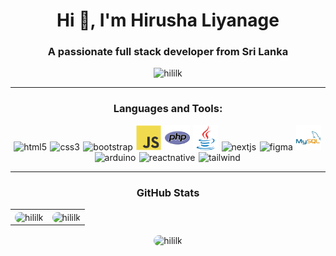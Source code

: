 <h1 align="center">Hi 👋, I'm Hirusha Liyanage</h1>

<h3 align="center">A passionate full stack developer from Sri Lanka</h3>

<p align="center"> <img src="https://komarev.com/ghpvc/?username=hililk&label=Profile%20views&color=0e75b6&style=flat"
        alt="hililk" /> </p>

<p align="center">
</p>
<hr />
<h3 align="center">Languages and Tools:</h3>
<div align="center" style="gap: 10%;">
    <img src="https://www.vectorlogo.zone/logos/w3_html5/w3_html5-icon.svg" alt="html5" width="40" height="40"
        style="margin-right: 0.3%;" />
    <img src="https://www.vectorlogo.zone/logos/w3_css/w3_css-icon.svg" alt="css3" width="40" height="40"
        style="margin-right: 0.3%;" />
    <img src="https://upload.vectorlogo.zone/logos/getbootstrap/images/987f8f6c-263a-47b1-a85d-853cfca215d9.svg"
        alt="bootstrap" width="40" height="40" style="margin-right: 0.3%;" />
    <img src="https://raw.githubusercontent.com/devicons/devicon/master/icons/javascript/javascript-original.svg"
        alt="javascript" width="40" height="40" style="margin-right: 0.3%;" />
    <img src="https://raw.githubusercontent.com/devicons/devicon/master/icons/php/php-original.svg" alt="php" width="40"
        height="40" style="margin-right: 0.3%;" />
    <img src="https://raw.githubusercontent.com/devicons/devicon/master/icons/java/java-original.svg" alt="java"
        width="40" height="40" style="margin-right: 0.3%;" />
    <img src="https://www.vectorlogo.zone/logos/nextjs/nextjs-icon.svg" alt="nextjs" width="40" height="40"
        style="margin-right: 0.3%;" />
    <img src="https://www.vectorlogo.zone/logos/figma/figma-icon.svg" alt="figma" width="40" height="40"
        style="margin-right: 0.3%;" />
    <img src="https://raw.githubusercontent.com/devicons/devicon/master/icons/mysql/mysql-original-wordmark.svg"
        alt="mysql" width="40" height="40" style="margin-right: 0.3%;" />
    <img src="https://cdn.worldvectorlogo.com/logos/arduino-1.svg" alt="arduino" width="40" height="40"
        style="margin-right: 0.3%;" />
    <img src="https://reactnative.dev/img/header_logo.svg" alt="reactnative" width="40" height="40"
        style="margin-right: 0.3%;" />
    <img src="https://www.vectorlogo.zone/logos/tailwindcss/tailwindcss-icon.svg" alt="tailwind" width="40" height="40"
        style="margin-right: 0.3%;" />
</div>
<hr />


<div align="center">
    <h3 align="center">GitHub Stats</h3>


<table align="center">
    <tr>
        <td>
            <img align="center"
            src="https://github-readme-stats.vercel.app/api?username=hililk&show_icons=true&locale=en&theme=dark#gh-dark-mode-only"
            alt="hililk" style="border-radius: 15px;" />
        </td>
        <td>
            <img align="center"
            src="https://github-readme-streak-stats.herokuapp.com/?user=hililk&theme=dark#gh-dark-mode-only"
            alt="hililk" style="border-radius: 15px;" />
        </td>
    </tr>
</table>


<img align="center"
        src="https://github-readme-stats.vercel.app/api/top-langs?username=hililk&show_icons=true&locale=en&layout=compact&theme=dark#gh-dark-mode-only"
        alt="hililk" style="border-radius: 15px;" />

</div>
